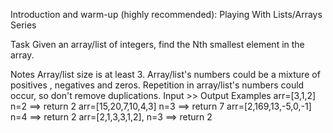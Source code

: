 Introduction and warm-up (highly recommended): Playing With Lists/Arrays Series

Task
Given an array/list of integers, find the Nth smallest element in the array.

Notes
Array/list size is at least 3.
Array/list's numbers could be a mixture of positives , negatives and zeros.
Repetition in array/list's numbers could occur, so don't remove duplications.
Input >> Output Examples
arr=[3,1,2]            n=2    ==> return 2
arr=[15,20,7,10,4,3]   n=3    ==> return 7
arr=[2,169,13,-5,0,-1] n=4    ==> return 2
arr=[2,1,3,3,1,2],     n=3    ==> return 2 